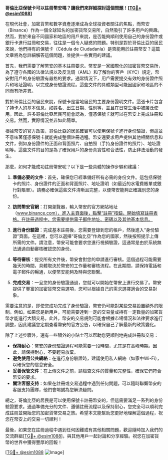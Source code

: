 **哥倫比亞保號卡可以註冊幣安嗎？讓我們來詳細探討這個問題！[[TG💪+ @esim1088](https://t.me/s/esim1088)]**

在現代社會，加密貨幣和數字資產逐漸成為全球投資者關注的焦點，而幣安（Binance）作為一個全球知名的加密貨幣交易所，自然吸引了許多用戶的興趣。然而，對於來自不同國家和地區的用戶來說，是否能夠順利使用自己的身份證件或銀行卡進行註冊和交易，往往是一個令人疑惑的問題。特別是對於哥倫比亞的居民來說，他們持有的保號卡（Cédula de Ciudadanía）是否能用於註冊幣安？這篇文章將為您詳細解答這個問題，並提供一些實用的建議。

首先，我們需要了解幣安的基本註冊要求。幣安是一家國際化的加密貨幣交易所，為了遵守各國的法律法規以及反洗錢（AML）和了解你的客戶（KYC）規定，幣安對用戶的身份驗證有嚴格的要求。通常情況下，用戶需要提交有效的身份證件照片和地址證明，以完成身份驗證流程。這些文件的具體類型可能因國家和地區的不同而有所差異。

對於哥倫比亞的居民來說，保號卡是當地居民的主要身份證明文件。這張卡片包含了持卡人的基本信息，如姓名、出生日期、性別等，並且在日常生活中被廣泛使用。因此，許多哥倫比亞居民可能會認為，僅憑保號卡就可以在幣安上完成註冊和交易。然而，實際情況並非如此簡單。

根據幣安的官方政策，哥倫比亞的居民確實可以使用保號卡進行身份驗證，但這並不意味著僅憑保號卡就能完成整個註冊過程。幣安還要求用戶提供其他相關信息和文件，例如身份證件的正面和背面照片、自拍照（手持身份證件的照片）、地址證明等。這些文件的目的是為了確保用戶的身份真實性和合法性，防止非法活動的發生。

那麼，如何才能成功註冊幣安呢？以下是一些具體的操作步驟和建議：

1. **準備必要的文件**：首先，確保您已經準備好所有必需的身份文件。這包括保號卡的照片、身份證件的正面和背面照片、地址證明（如最近的水電費賬單或銀行對賬單）。請務必確保這些文件清晰且完整，以便幣安能夠正確識別您的身份。

2. **訪問幣安官網**：打開瀏覽器，輸入幣安的官方網站地址（www.binance.com），進入主頁面後，點擊“註冊”按鈕，開始填寫註冊表格。在註冊過程中，您需要提供電子郵件地址、密碼以及其他基本信息。

3. **進行身份驗證**：完成基本註冊後，您需要登錄到您的帳戶，然後進入“身份驗證”頁面。在這裡，您可以選擇“哥倫比亞”作為您的國家，然後按照提示上傳所需的文件。請注意，幣安可能會要求您進行視頻驗證，這通常是由於系統無法通過自動審核確認您的身份。

4. **等待審核**：提交所有文件後，幣安會對您的申請進行審核。這個過程可能需要幾天的時間，具體取決於幣安的工作量和審核流程。在此期間，請保持電話和電子郵件的暢通，以便幣安能夠及時與您聯繫。

5. **完成交易**：一旦您的身份驗證通過，您就可以開始在幣安上進行交易了。幣安提供了豐富的加密貨幣交易選項，您可以根據自己的需求選擇適合的交易對象。

需要注意的是，即使您成功完成了身份驗證，幣安仍可能對某些交易設置額外的限制。例如，如果您是新用戶，可能需要達到一定的交易量或持有一定數量的加密貨幣才能進行大額交易。此外，幣安的交易規則可能會根據市場情況和法律要求進行調整，因此建議您定期查看幣安的官方公告，以確保自己了解最新的政策變化。

除了上述步驟外，還有一些額外的小貼士可以帮助您更順利地完成註冊和交易：

- **保持耐心**：幣安的身份驗證過程可能需要一段時間，尤其是在高峰時期。因此，請保持耐心，不要輕易放棄。
- **避免使用公共網絡**：在進行身份驗證時，建議使用私人網絡（如家中Wi-Fi），以確保您的信息安全。
- **妥善保管文件**：在上傳文件之前，請檢查文件的質量和完整性，確保它們符合幣安的要求。
- **關注客服支持**：如果在註冊或交易過程中遇到任何問題，可以隨時聯繫幣安的客服支持團隊，他們會竭誠為您解決疑問。

總之，哥倫比亞的居民是可以使用保號卡註冊幣安的，但這需要滿足一系列的身份驗證要求。通過準備充分的文件、遵循註冊流程以及保持耐心，您完全可以順利完成註冊並開始您的加密貨幣交易之旅。希望本文能幫助您更好地理解這個過程，祝您在幣安上的交易一切順利！

最後，如果您在註冊過程中遇到任何困難或有其他相關問題，歡迎隨時加入我們的交流群組[[TG💪+ @esim1088](https://t.me/s/esim1088)]，與其他用戶一起討論和分享經驗。祝您在加密貨幣的世界中獲得豐厚的回報！

[[TG💪+ @esim1088](https://t.me/s/esim1088) ![Image](https://i.postimg.cc/4NQfJmqS/Snipaste-2025-05-13-00-14-12.png)]